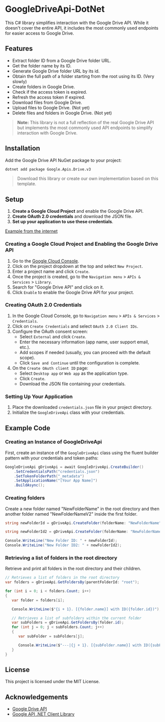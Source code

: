 # GoogleDriveApi-DotNet

This C# library simplifies interaction with the Google Drive API. While it doesn't cover the entire API, it includes the most commonly used endpoints for easier access to Google Drive.

## Features

- Extract folder ID from a Google Drive folder URL.
- Get the folder name by its ID.
- Generate Google Drive folder URL by its id.
- Obtain the full path of a folder starting from the root using its ID. (Very slowly)
- Create folders in Google Drive.
- Check if the access token is expired.
- Refresh the access token if expired.
- Download files from Google Drive.
- Upload files to Google Drive. (Not yet)
- Delete files and folders in Google Drive. (Not yet)

> **Note:** This library is not a full reflection of the real Google Drive API but implements the most commonly used API endpoints to simplify interaction with Google Drive.

## Installation

Add the Google Drive API NuGet package to your project:

```bash
dotnet add package Google.Apis.Drive.v3
```

> Download this library or create our own implementation based on this template.

## Setup

1. **Create a Google Cloud Project** and enable the Google Drive API.
2. **Create OAuth 2.0 credentials** and download the JSON file.
3. **Set up your application to use these credentials**.

[Example from the internet](https://medium.com/geekculture/upload-files-to-google-drive-with-c-c32d5c8a7abc)

### Creating a Google Cloud Project and Enabling the Google Drive API

1. Go to the [Google Cloud Console](https://console.cloud.google.com/).
2. Click on the project dropdown at the top and select `New Project`.
3. Enter a project name and click `Create`.
4. Once the project is created, go to the `Navigation menu` > `APIs & Services` > `Library`.
5. Search for "Google Drive API" and click on it.
6. Click `Enable` to enable the Google Drive API for your project.

### Creating OAuth 2.0 Credentials

1. In the Google Cloud Console, go to `Navigation menu` > `APIs & Services` > `Credentials`.
2. Click on `Create Credentials` and select `OAuth 2.0 Client IDs`.
3. Configure the OAuth consent screen:
   - Select `External` and click `Create`.
   - Enter the necessary information (app name, user support email, etc.).
   - Add scopes if needed (usually, you can proceed with the default scope).
   - Click `Save and Continue` until the configuration is complete.
4. On the `Create OAuth client ID` page:
   - Select `Desktop app` or `Web app` as the application type.
   - Click `Create`.
   - Download the JSON file containing your credentials.

### Setting Up Your Application

1. Place the downloaded `credentials.json` file in your project directory.
2. Initialize the `GoogleDriveApi` class with your credentials.

## Example Code

### Creating an Instance of GoogleDriveApi

First, create an instance of the `GoogleDriveApi` class using the fluent builder pattern with your credentials and token paths:

```csharp
GoogleDriveApi gDriveApi = await GoogleDriveApi.CreateBuilder()
	.SetCredentialsPath("credentials.json")
	.SetTokenFolderPath("_metadata")
	.SetApplicationName("[Your App Name]")
	.BuildAsync();
```

### Creating folders

Create a new folder named "NewFolderName" in the root directory and then another folder named "NewFolderNameV2" inside the first folder.

```csharp
string newFolderId = gDriveApi.CreateFolder(folderName: "NewFolderName");

string newFolderId2 = gDriveApi.CreateFolder(folderName: "NewFolderNameV2", parentFolderId: newFolderId);

Console.WriteLine("New Folder ID: " + newFolderId);
Console.WriteLine("New Folder ID2: " + newFolderId2);
```

### Retrieving a list of folders in the root directory

Retrieve and print all folders in the root directory and their children.

```csharp
// Retrieves a list of folders in the root directory
var folders = gDriveApi.GetFoldersBy(parentFolderId: "root");

for (int i = 0; i < folders.Count; i++)
{
   var folder = folders[i];

   Console.WriteLine($"{i + 1}. [{folder.name}] with ID({folder.id})");

   // Retrieves a list of subfolders within the current folder
   var subFolders = gDriveApi.GetFoldersBy(folder.id);
   for (int j = 0; j < subFolders.Count; j++)
   {
      var subFolder = subFolders[j];

      Console.WriteLine($"---|{j + 1}. [{subFolder.name}] with ID({subFolder.id})");
   }
}
```

## License

This project is licensed under the MIT License.

## Acknowledgements

- [Google Drive API](https://developers.google.com/drive)
- [Google API .NET Client Library](https://github.com/googleapis/google-api-dotnet-client)
